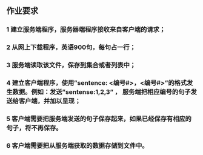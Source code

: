 ## 作业要求

### 1 建立服务端程序，服务器端程序接收来自客户端的请求；
### 2 从网上下载程序，英语900句，每句占一行；
### 3 服务端读取该文件，保存到集合或者列表中；
### 4 建立客户端程序，使用”sentence: <编号#>，<编号#>”的格式发生数据。例如：发送”sentense:1,2,3” ， 服务端把相应编号的句子发送给客户端，并加以呈现；
### 5 客户端需要把服务端发送的句子保存起来，如果已经保存有相应的句子，将不再保存。
### 6 客户端需要把从服务端获取的数据存储到文件中。
